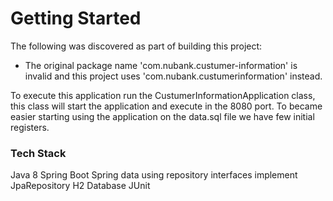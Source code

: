# Getting Started

The following was discovered as part of building this project:

* The original package name 'com.nubank.custumer-information' is invalid and this project uses 'com.nubank.custumerinformation' instead.

To execute this application run the CustumerInformationApplication class, this class will start the application and execute in the 8080 port. 
To became easier starting using the application on the data.sql file we have few initial registers.


### Tech Stack

Java 8 
Spring Boot 
Spring data using repository interfaces implement JpaRepository
H2 Database 
JUnit
